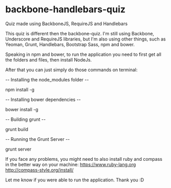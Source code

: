 backbone-handlebars-quiz
========================

Quiz made using BackboneJS, RequireJS and Handlebars

This quiz is different then the backbone-quiz. I'm still using Backbone, Underscore and RequireJS libraries, but I'm also using other things, such as Yeoman, Grunt, Handlebars, Bootstrap Sass, npm and bower.

Speaking in npm and bower, to run the application you need to first get all the folders and files, then install NodeJs.

After that you can just simply do those commands on terminal:

-- Installing the node_modules folder  --

npm install -g

-- Installing bower dependencies --

bower install -g

-- Building grunt --

grunt build

-- Running the Grunt Server --

grunt server

If you face any problems, you might need to also install ruby and compass in the better way on your machine:
https://www.ruby-lang.org
http://compass-style.org/install/

Let me know if you were able to run the application. Thank you :D
